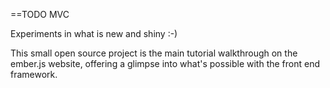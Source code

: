==TODO MVC

Experiments in what is new and shiny :-)

This small open source project is the main tutorial walkthrough on the ember.js
website, offering a glimpse into what's possible with the front end framework.

